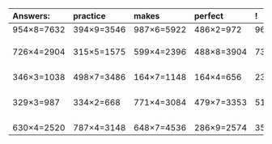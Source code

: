 | Answers: | practice | makes | perfect | ! |
| :--- | :--- | :--- | :--- | :--- |
| 954×8=7632 | 394×9=3546 | 987×6=5922 | 486×2=972 | 968×2=1936 | 
|   |   |   |   |   | 
|   |   |   |   |   | 
|   |   |   |   |   | 
| 726×4=2904 | 315×5=1575 | 599×4=2396 | 488×8=3904 | 737×4=2948 | 
|   |   |   |   |   | 
|   |   |   |   |   | 
|   |   |   |   |   | 
|   |   |   |   |   | 
| 346×3=1038 | 498×7=3486 | 164×7=1148 | 164×4=656 | 230×6=1380 | 
|   |   |   |   |   | 
|   |   |   |   |   | 
|   |   |   |   |   | 
|   |   |   |   |   | 
| 329×3=987 | 334×2=668 | 771×4=3084 | 479×7=3353 | 517×6=3102 | 
|   |   |   |   |   | 
|   |   |   |   |   | 
|   |   |   |   |   | 
|   |   |   |   |   | 
| 630×4=2520 | 787×4=3148 | 648×7=4536 | 286×9=2574 | 354×4=1416 | 
